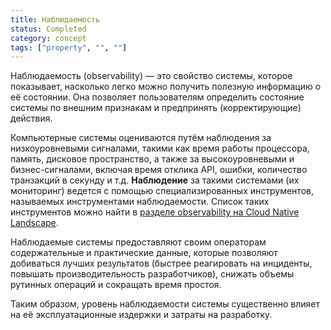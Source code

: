 ```yaml
---
title: Наблюдаемость
status: Completed
category: concept
tags: ["property", "", ""]
---
```


Наблюдаемость (observability) — это свойство системы, которое показывает, насколько легко можно получить полезную информацию о её состоянии. 
Она позволяет пользователям определить состояние системы по внешним признакам и предпринять (корректирующие) действия.

Компьютерные системы оцениваются путём наблюдения за низкоуровневыми сигналами, такими как время работы процессора, память, дисковое пространство, а также за высокоуровневыми и бизнес-сигналами, включая время отклика API, ошибки, количество транзакций в секунду и т.д.
**Наблюдение** за такими системами (их мониторинг) ведется с помощью специализированных инструментов, называемых инструментами наблюдаемости. 
Список таких инструментов можно найти в [разделе observability на Cloud Native Landscape](https://landscape.cncf.io/?group=projects-and-products&view-mode=card#observability-and-analysis--observability).

Наблюдаемые системы предоставляют своим операторам содержательные и практические данные, которые позволяют добиваться лучших результатов (быстрее реагировать на инциденты, повышать производительность разработчиков), снижать объемы рутинных операций и сокращать время простоя.

Таким образом, уровень наблюдаемости системы существенно влияет на её эксплуатационные издержки и затраты на разработку.
